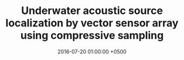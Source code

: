 ---
title: "Underwater acoustic source localization by vector sensor array using compressive sampling"
collection: publications
permalink: /publications/oceans16/
date: 2016-07-20 01:00:00 +0500
venue: 'MTS/IEEE OCEANS'
bibtex: '/bibtex/oceans16.html'
pdf: '/files/oceans16.pdf'
pubtype: 'conference'
authors: 'P.V. Nagesha, G. V. Anand, Sanjeev Gurugopinath, <ins>Akarsh Prabhakara</ins>'
extrainfo: '<br>{.}* => Co-primary authors'
excerpt_separator: ""
---